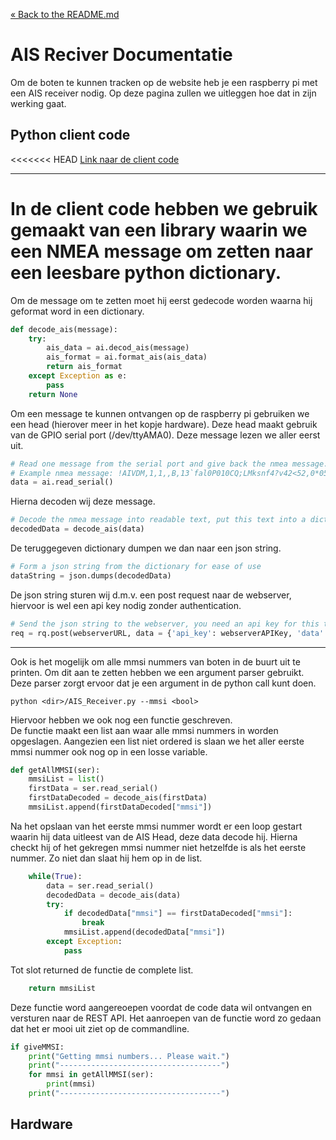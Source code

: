 [&laquo; Back to the README.md](../README.md)

# AIS Reciver Documentatie
Om de boten te kunnen tracken op de website heb je een raspberry pi met een AIS receiver nodig. Op deze pagina zullen we uitleggen hoe dat in zijn werking gaat.

## Python client code
<<<<<<< HEAD
[Link naar de client code](../ais-receiver/ais-receiver.py)  
___
In de client code hebben we gebruik gemaakt van een library waarin we een NMEA message om zetten naar een leesbare python dictionary.  
=======
Om de message om te zetten moet hij eerst gedecode worden waarna hij geformat word in een dictionary.
```python
def decode_ais(message):
    try:
        ais_data = ai.decod_ais(message)
        ais_format = ai.format_ais(ais_data)
        return ais_format
    except Exception as e:
        pass
    return None
```
Om een message te kunnen ontvangen op de raspberry pi gebruiken we een head (hierover meer in het kopje hardware).
Deze head maakt gebruik van de GPIO serial port (/dev/ttyAMA0).
Deze message lezen we aller eerst uit.
```python
# Read one message from the serial port and give back the nmea message.
# Example nmea message: !AIVDM,1,1,,B,13`fal0P010CQ;LMksnf4?v42<52,0*05
data = ai.read_serial()
```
Hierna decoden wij deze message.
```python
# Decode the nmea message into readable text, put this text into a dictionary.
decodedData = decode_ais(data)
```
De teruggegeven dictionary dumpen we dan naar een json string.
```python
# Form a json string from the dictionary for ease of use
dataString = json.dumps(decodedData)
```
De json string sturen wij d.m.v. een post request naar de webserver, hiervoor is wel een api key nodig zonder authentication.
```python
# Send the json string to the webserver, you need an api key for this to work without authentication.
req = rq.post(webserverURL, data = {'api_key': webserverAPIKey, 'data': dataString})
```
___
Ook is het mogelijk om alle mmsi nummers van boten in de buurt uit te printen. Om dit aan te zetten hebben we een argument parser gebruikt. Deze parser zorgt ervoor dat je een argument in de python call kunt doen.
```shell
python <dir>/AIS_Receiver.py --mmsi <bool>
```

Hiervoor hebben we ook nog een functie geschreven.  
De functie maakt een list aan waar alle mmsi nummers in worden opgeslagen. Aangezien een list niet ordered is slaan we het aller eerste mmsi nummer ook nog op in een losse variable.
```python
def getAllMMSI(ser):
    mmsiList = list()
    firstData = ser.read_serial()
    firstDataDecoded = decode_ais(firstData)
    mmsiList.append(firstDataDecoded["mmsi"])
```
Na het opslaan van het eerste mmsi nummer wordt er een loop gestart waarin hij data uitleest van de AIS Head, deze data decode hij.  Hierna checkt hij of het gekregen mmsi nummer niet hetzelfde is als het eerste nummer. Zo niet dan slaat hij hem op in de list.
```python
    while(True):
        data = ser.read_serial()
        decodedData = decode_ais(data)
        try:
            if decodedData["mmsi"] == firstDataDecoded["mmsi"]:
                break
            mmsiList.append(decodedData["mmsi"])
        except Exception:
            pass
```
Tot slot returned de functie de complete list.
```python
    return mmsiList
```

Deze functie word aangereoepen voordat de code data wil ontvangen en versturen naar de REST API. Het aanroepen van de functie word zo gedaan dat het er mooi uit ziet op de commandline. 
```python
if giveMMSI:
    print("Getting mmsi numbers... Please wait.")
    print("------------------------------------")
    for mmsi in getAllMMSI(ser):
        print(mmsi)
    print("------------------------------------")
```

## Hardware

